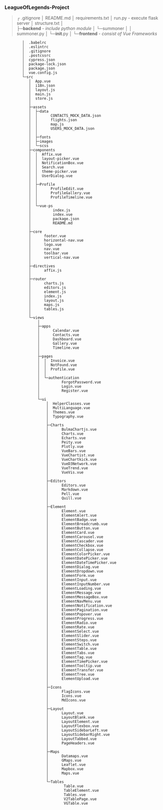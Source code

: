 ### LeagueOfLegends-Project

> ┌ .gitignore
> │ README.md
> │ requirements.txt
> │ run.py - execute flask server
> │ structure.txt
> │  
> ├─**backend** - _include python module_
> │ └─summoner
> │ │ summoner.py
> │ └─**init**.py
> │
> └─**frontend** - _consist of Vue Frameworks_

            │  .babelrc
            │  .eslintrc
            │  .gitignore
            │  .postcssrc
            │  cypress.json
            │  package-lock.json
            │  package.json
            │  vue.config.js
            └─src
               │  App.vue
               │  i18n.json
               │  layout.js
               │  main.js
               │  store.js
               │
               ├─assets
               │  ├─data
               │  │      CONTACTS_MOCK_DATA.json
               │  │      flights.json
               │  │      map.js
               │  │      USERS_MOCK_DATA.json
               │  │
               │  ├─fonts
               │  ├─images
               │  └─scss
               ├─components
               │  │  Affix.vue
               │  │  layout-picker.vue
               │  │  NotificationBox.vue
               │  │  Search.vue
               │  │  theme-picker.vue
               │  │  UserDialog.vue
               │  │
               │  ├─Profile
               │  │      ProfileEdit.vue
               │  │      ProfileGallery.vue
               │  │      ProfileTimeline.vue
               │  │
               │  └─vue-ps
               │          index.js
               │          index.vue
               │          package.json
               │          README.md
               │
               ├─core
               │      footer.vue
               │      horizontal-nav.vue
               │      logo.vue
               │      nav.vue
               │      toolbar.vue
               │      vertical-nav.vue
               │
               ├─directives
               │      affix.js
               │
               ├─router
               │      charts.js
               │      editors.js
               │      element.js
               │      index.js
               │      layout.js
               │      maps.js
               │      tables.js
               │
               └─views
                   │
                   ├─apps
                   │      Calendar.vue
                   │      Contacts.vue
                   │      Dashboard.vue
                   │      Gallery.vue
                   │      Timeline.vue
                   │
                   ├─pages
                   │  │  Invoice.vue
                   │  │  NotFound.vue
                   │  │  Profile.vue
                   │  │
                   │  └─authentication
                   │          ForgotPassword.vue
                   │          Login.vue
                   │          Register.vue
                   │
                   └─ui
                       │  HelperClasses.vue
                       │  MultiLanguage.vue
                       │  Themes.vue
                       │  Typography.vue
                       │
                       ├─Charts
                       │      BulmaChartjs.vue
                       │      Charts.vue
                       │      Echarts.vue
                       │      Peity.vue
                       │      Plotly.vue
                       │      VueBars.vue
                       │      VueChartist.vue
                       │      VueChartkick.vue
                       │      VueD3Network.vue
                       │      VueTrend.vue
                       │      VueVis.vue
                       │
                       ├─Editors
                       │      Editors.vue
                       │      Markdown.vue
                       │      Pell.vue
                       │      Quill.vue
                       │
                       ├─Element
                       │      Element.vue
                       │      ElementAlert.vue
                       │      ElementBadge.vue
                       │      ElementBreadcrumb.vue
                       │      ElementButton.vue
                       │      ElementCard.vue
                       │      ElementCarousel.vue
                       │      ElementCascader.vue
                       │      ElementCheckbox.vue
                       │      ElementCollapse.vue
                       │      ElementColorPicker.vue
                       │      ElementDatePicker.vue
                       │      ElementDateTimePicker.vue
                       │      ElementDialog.vue
                       │      ElementDropdown.vue
                       │      ElementForm.vue
                       │      ElementInput.vue
                       │      ElementInputNumber.vue
                       │      ElementLoading.vue
                       │      ElementMessage.vue
                       │      ElementMessageBox.vue
                       │      ElementNavMenu.vue
                       │      ElementNotification.vue
                       │      ElementPagination.vue
                       │      ElementPopover.vue
                       │      ElementProgress.vue
                       │      ElementRadio.vue
                       │      ElementRate.vue
                       │      ElementSelect.vue
                       │      ElementSlider.vue
                       │      ElementSteps.vue
                       │      ElementSwitch.vue
                       │      ElementTable.vue
                       │      ElementTabs.vue
                       │      ElementTag.vue
                       │      ElementTimePicker.vue
                       │      ElementTooltip.vue
                       │      ElementTransfer.vue
                       │      ElementTree.vue
                       │      ElementUpload.vue
                       │
                       ├─Icons
                       │      FlagIcons.vue
                       │      Icons.vue
                       │      MdIcons.vue
                       │
                       ├─Layout
                       │      Layout.vue
                       │      LayoutBlank.vue
                       │      LayoutElement.vue
                       │      LayoutFlexbox.vue
                       │      LayoutSidebarLeft.vue
                       │      LayoutSidebarRight.vue
                       │      LayoutTabbed.vue
                       │      PageHeaders.vue
                       │
                       ├─Maps
                       │      Datamaps.vue
                       │      GMaps.vue
                       │      Leaflet.vue
                       │      Mapbox.vue
                       │      Maps.vue
                       │
                       └─Tables
                               Table.vue
                               TableElement.vue
                               Tables.vue
                               V2TablePage.vue
                               VGTable.vue
